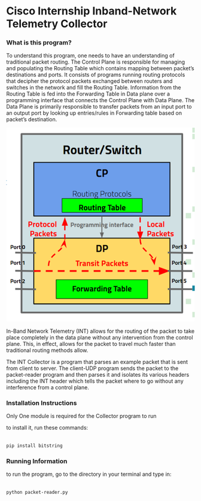 # Cisco Internship Inband-Network Telemetry Collector

### What is this program?

To understand this program, one needs to have an understanding of traditional packet routing. The Control Plane is responsible for managing and populating the Routing Table which contains mapping between packet’s destinations and ports. It consists of programs running routing protocols that decipher the protocol packets exchanged between routers and switches in the network and fill the Routing Table. Information from the Routing Table is fed into the Forwarding Table in Data plane over a programming interface that connects the Control Plane with Data Plane. The Data Plane is primarily responsible to transfer packets from an input port to an output port by looking up entries/rules in Forwarding table based on packet’s destination.

<p align="left"><img src="TraditionalSwitch.png" width="1000"></p>

In-Band Network Telemetry (INT) allows for the routing of the packet to take place completely in the data plane without any intervention from the control plane. This, in effect, allows for the packet to travel much faster than traditional routing methods allow. 




The INT Collector is a program that parses an example packet that is sent from client to server. The client-UDP program sends the packet to the packet-reader program and then parses it and isolates its various headers including the INT header which tells the packet where to go without any interference from a control plane. 


### Installation Instructions

Only One module is required for the Collector program to run

to install it, run these commands:

```sh

pip install bitstring

```

### Running Information

to run the program, go to the directory in your terminal and type in:

```sh

python packet-reader.py

```
